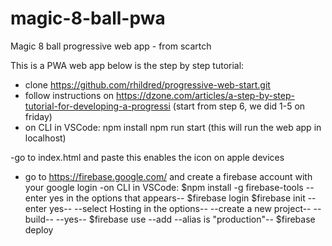 # magic-8-ball-pwa
Magic 8 ball progressive web app - from scartch

This is a PWA web app below is the step by step tutorial:

- clone https://github.com/rhildred/progressive-web-start.git
- follow instructions on https://dzone.com/articles/a-step-by-step-tutorial-for-developing-a-progressi (start from step 6, we did 1-5 on friday)
- on CLI in VSCode:
npm install
npm run start (this will run the web app in localhost)

-go to index.html and paste <link rel="apple-touch-icon" href="%PUBLIC_URL%/Icon_Bird_512x512.png" sizes="512x512" />
  this enables the icon on apple devices
- go to  https://firebase.google.com/  and create a firebase account with your google login
-on CLI in VSCode:
$npm install -g firebase-tools
--enter yes in the options that appears--
$firebase login
$firebase init
--enter yes--
--select Hosting in the options--
--create a new project--
--build--
--yes--
$firebase use --add
--alias is "production"--
$firebase deploy
